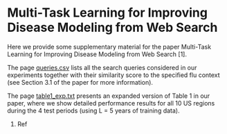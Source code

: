 # Multi-Task Learning for Improving Disease Modeling from Web Search

Here we provide some supplementary material for the paper Multi-Task Learning for Improving Disease Modeling from Web Search [1].

The page <a href="URL">queries.csv</a> lists all the search queries considered in our experiments together with their similarity score to the specified flu context (see Section 3.1 of the paper for more information).

The page <a href="URL">table1_exp.txt</a> presents an expanded version of Table 1 in our paper, where we show detailed performance results for all 10 US regions during the 4 test periods (using L = 5 years of training data).

<ol>
  <li>Ref</li>
</ol>
